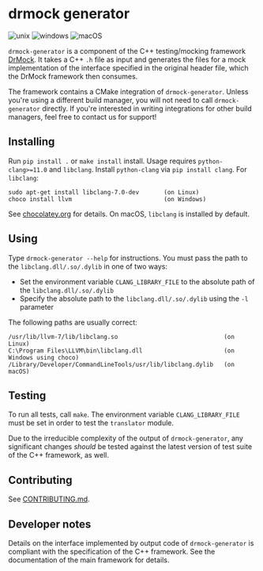 <!--
SPDX-FileCopyrightText: 2021 Malte Kliemann, Ole Kliemann

SPDX-License-Identifier: GPL-3.0-or-later
-->

# drmock generator

![unix](https://github.com/DrCpp/drmock-generator/actions/workflows/linux.yml/badge.svg)
![windows](https://github.com/DrCpp/drmock-generator/actions/workflows/windows.yml/badge.svg)
![macOS](https://github.com/DrCpp/drmock-generator/actions/workflows/macos.yml/badge.svg)

`drmock-generator` is a component of the C++ testing/mocking framework
[DrMock](https://github.com/DrCpp/DrMock). It takes a C++ `.h` file as
input and generates the files for a mock implementation of the interface
specified in the original header file, which the DrMock framework then
consumes.

The framework contains a CMake integration of `drmock-generator`. Unless
you're using a different build manager, you will not need to call
`drmock-generator` directly. If you're interested in writing integrations for
other build managers, feel free to contact us for support!


## Installing

Run `pip install .` or `make install` install. Usage requires
`python-clang>=11.0` and `libclang`. Install `python-clang`
via `pip install clang`. For `libclang`:

```
sudo apt-get install libclang-7.0-dev       (on Linux)
choco install llvm                          (on Windows)
```

See [chocolatey.org](https://chocolatey.org) for details. On macOS,
`libclang` is installed by default.


## Using

Type `drmock-generator --help` for instructions. You must pass the path to the
`libclang.dll/.so/.dylib` in one of two ways:

- Set the environment variable `CLANG_LIBRARY_FILE` to the absolute path
  of the `libclang.dll/.so/.dylib`
- Specify the absolute path to the `libclang.dll/.so/.dylib` using the
  `-l` parameter

The following paths are usually correct:

```
/usr/lib/llvm-7/lib/libclang.so                              (on Linux)
C:\Program Files\LLVM\bin\libclang.dll                       (on Windows using choco)
/Library/Developer/CommandLineTools/usr/lib/libclang.dylib   (on macOS)
```


## Testing

To run all tests, call `make`. The environment variable
`CLANG_LIBRARY_FILE` must be set in order to test the `translator`
module.

Due to the irreducible complexity of the output of `drmock-generator`, any
significant changes *should* be tested against the latest version of
test suite of the C++ framework, as well.


## Contributing

See [CONTRIBUTING.md](CONTRIBUTING.md).


## Developer notes

Details on the interface implemented by output code of `drmock-generator` is
compliant with the specification of the C++ framework. See the
documentation of the main framework for details.
